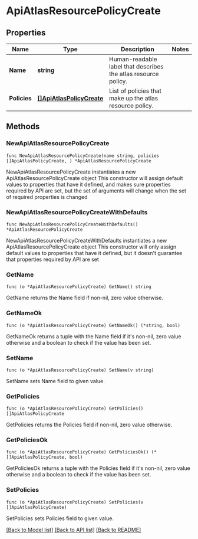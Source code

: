 # ApiAtlasResourcePolicyCreate

## Properties

Name | Type | Description | Notes
------------ | ------------- | ------------- | -------------
**Name** | **string** | Human-readable label that describes the atlas resource policy. | 
**Policies** | [**[]ApiAtlasPolicyCreate**](ApiAtlasPolicyCreate.md) | List of policies that make up the atlas resource policy. | 

## Methods

### NewApiAtlasResourcePolicyCreate

`func NewApiAtlasResourcePolicyCreate(name string, policies []ApiAtlasPolicyCreate, ) *ApiAtlasResourcePolicyCreate`

NewApiAtlasResourcePolicyCreate instantiates a new ApiAtlasResourcePolicyCreate object
This constructor will assign default values to properties that have it defined,
and makes sure properties required by API are set, but the set of arguments
will change when the set of required properties is changed

### NewApiAtlasResourcePolicyCreateWithDefaults

`func NewApiAtlasResourcePolicyCreateWithDefaults() *ApiAtlasResourcePolicyCreate`

NewApiAtlasResourcePolicyCreateWithDefaults instantiates a new ApiAtlasResourcePolicyCreate object
This constructor will only assign default values to properties that have it defined,
but it doesn't guarantee that properties required by API are set

### GetName

`func (o *ApiAtlasResourcePolicyCreate) GetName() string`

GetName returns the Name field if non-nil, zero value otherwise.

### GetNameOk

`func (o *ApiAtlasResourcePolicyCreate) GetNameOk() (*string, bool)`

GetNameOk returns a tuple with the Name field if it's non-nil, zero value otherwise
and a boolean to check if the value has been set.

### SetName

`func (o *ApiAtlasResourcePolicyCreate) SetName(v string)`

SetName sets Name field to given value.

### GetPolicies

`func (o *ApiAtlasResourcePolicyCreate) GetPolicies() []ApiAtlasPolicyCreate`

GetPolicies returns the Policies field if non-nil, zero value otherwise.

### GetPoliciesOk

`func (o *ApiAtlasResourcePolicyCreate) GetPoliciesOk() (*[]ApiAtlasPolicyCreate, bool)`

GetPoliciesOk returns a tuple with the Policies field if it's non-nil, zero value otherwise
and a boolean to check if the value has been set.

### SetPolicies

`func (o *ApiAtlasResourcePolicyCreate) SetPolicies(v []ApiAtlasPolicyCreate)`

SetPolicies sets Policies field to given value.


[[Back to Model list]](../README.md#documentation-for-models) [[Back to API list]](../README.md#documentation-for-api-endpoints) [[Back to README]](../README.md)


